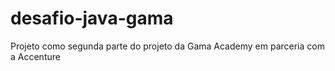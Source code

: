 # desafio-java-gama
Projeto como segunda parte do projeto da Gama Academy em parceria com a Accenture
